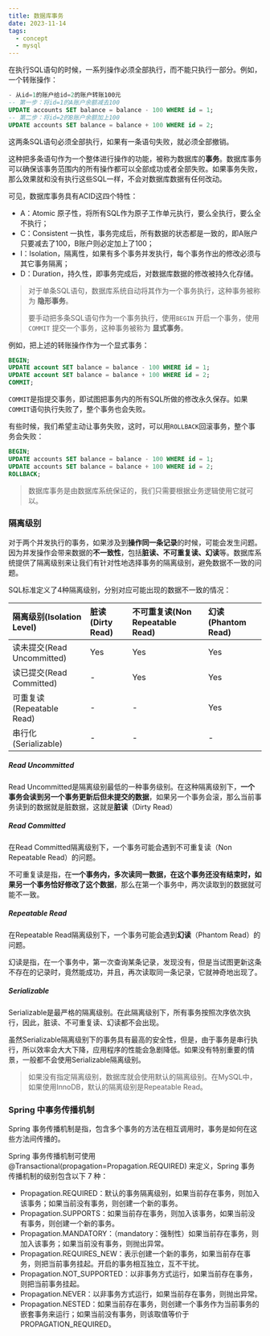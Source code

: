 ```yaml
---
title: 数据库事务
date: 2023-11-14
tags:
  - concept
  - mysql
---
```


在执行SQL语句的时候，一系列操作必须全部执行，而不能只执行一部分。例如，一个转账操作：

```sql
- 从id=1的账户给id=2的账户转账100元
-- 第一步：将id=1的A账户余额减去100
UPDATE accounts SET balance = balance - 100 WHERE id = 1;
-- 第二步：将id=2的B账户余额加上100
UPDATE accounts SET balance = balance + 100 WHERE id = 2;
```

这两条SQL语句必须全部执行，如果有一条语句失败，就必须全部撤销。

这种把多条语句作为一个整体进行操作的功能，被称为数据库的**事务**。数据库事务可以确保该事务范围内的所有操作都可以全部成功或者全部失败。如果事务失败，那么效果就和没有执行这些SQL一样，不会对数据库数据有任何改动。

可见，数据库事务具有ACID这四个特性：

* A：Atomic 原子性，将所有SQL作为原子工作单元执行，要么全执行，要么全不执行；
* C：Consistent 一执性，事务完成后，所有数据的状态都是一致的，即A账户只要减去了100，B账户则必定加上了100；
* I：Isolation，隔离性，如果有多个事务并发执行，每个事务作出的修改必须与其它事务隔离；
* D：Duration，持久性，即事务完成后，对数据库数据的修改被持久化存储。

> 对于单条SQL语句，数据库系统自动将其作为一个事务执行，这种事务被称为 **隐形事务**。
>
> 要手动把多条SQL语句作为一个事务执行，使用`BEGIN` 开启一个事务，使用 `COMMIT` 提交一个事务，这种事务被称为 **显式事务**。

例如，把上述的转账操作作为一个显式事务：

```sql
BEGIN;
UPDATE account SET balance = balance - 100 WHERE id = 1;
UPDATE account SET balance = balance + 100 WHERE id = 2;
COMMIT;
```

`COMMIT`是指提交事务，即试图把事务内的所有SQL所做的修改永久保存。如果`COMMIT`语句执行失败了，整个事务也会失败。

有些时候，我们希望主动让事务失败，这时，可以用`ROLLBACK`回滚事务，整个事务会失败：

```sql
BEGIN;
UPDATE accounts SET balance = balance - 100 WHERE id = 1;
UPDATE accounts SET balance = balance + 100 WHERE id = 2;
ROLLBACK;
```

> 数据库事务是由数据库系统保证的，我们只需要根据业务逻辑使用它就可以。



### 隔离级别

对于两个并发执行的事务，如果涉及到**操作同一条记录**的时候，可能会发生问题。因为并发操作会带来数据的**不一致性**，包括**脏读、不可重复读、幻读**等。数据库系统提供了隔离级别来让我们有针对性地选择事务的隔离级别，避免数据不一致的问题。

SQL标准定义了4种隔离级别，分别对应可能出现的数据不一致的情况：

| 隔离级别(Isolation Level)  | 脏读(Dirty Read) | 不可重复读(Non Repeatable Read) | 幻读(Phantom Read) |
| :------------------------- | :--------------- | :------------------------------ | :----------------- |
| 读未提交(Read Uncommitted) | Yes              | Yes                             | Yes                |
| 读已提交(Read Committed)   | -                | Yes                             | Yes                |
| 可重复读(Repeatable Read)  | -                | -                               | Yes                |
| 串行化(Serializable)       | -                | -                               | -                  |

##### Read Uncommitted

Read Uncommitted是隔离级别最低的一种事务级别。在这种隔离级别下，**一个事务会读到另一个事务更新后但未提交的数据**，如果另一个事务会滚，那么当前事务读到的数据就是脏数据，这就是**脏读**（Dirty Read）

##### Read Committed

在Read Committed隔离级别下，一个事务可能会遇到不可重复读（Non Repeatable Read）的问题。

不可重复读是指，在**一个事务内，多次读同一数据，在这个事务还没有结束时，如果另一个事务恰好修改了这个数据**，那么在第一个事务中，两次读取到的数据就可能不一致。

##### Repeatable Read

在Repeatable Read隔离级别下，一个事务可能会遇到**幻读**（Phantom Read）的问题。

幻读是指，在一个事务中，第一次查询某条记录，发现没有，但是当试图更新这条不存在的记录时，竟然能成功，并且，再次读取同一条记录，它就神奇地出现了。

##### Serializable

Serializable是最严格的隔离级别。在此隔离级别下，所有事务按照次序依次执行，因此，脏读、不可重复读、幻读都不会出现。

虽然Serializable隔离级别下的事务具有最高的安全性，但是，由于事务是串行执行，所以效率会大大下降，应用程序的性能会急剧降低。如果没有特别重要的情景，一般都不会使用Serializable隔离级别。



> 如果没有指定隔离级别，数据库就会使用默认的隔离级别。在MySQL中，如果使用InnoDB，默认的隔离级别是Repeatable Read。



### Spring 中事务传播机制

Spring 事务传播机制是指，包含多个事务的方法在相互调用时，事务是如何在这些方法间传播的。

Spring 事务传播机制可使用 @Transactional(propagation=Propagation.REQUIRED) 来定义，Spring 事务传播机制的级别包含以下 7 种：

* Propagation.REQUIRED：默认的事务隔离级别，如果当前存在事务，则加入该事务；如果当前没有事务，则创建一个新的事务。
* Propagation.SUPPORTS：如果当前存在事务，则加入该事务，如果当前没有事务，则创建一个新的事务。
* Propagation.MANDATORY：（mandatory：强制性）如果当前存在事务，则加入该事务；如果当前没有事务，则抛出异常。
* Propagation.REQUIRES_NEW：表示创建一个新的事务，如果当前存在事务，则把当前事务挂起。开启的事务相互独立，互不干扰。
* Propagation.NOT_SUPPORTED：以非事务方式运行，如果当前存在事务，则把当前事务挂起。
* Propagation.NEVER：以非事务方式运行，如果当前存在事务，则抛出异常。
* Propagation.NESTED：如果当前存在事务，则创建一个事务作为当前事务的嵌套事务来运行；如果当前没有事务，则该取值等价于 PROPAGATION_REQUIRED。